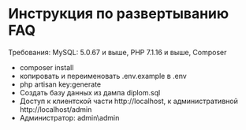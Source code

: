 ﻿<h1>Инструкция по развертыванию FAQ</h1>

Требования: MySQL: 5.0.67 и выше,  PHP 7.1.16 и выше, Composer 
<ul>
<li>composer install</li>
<li>копировать и переименовать .env.example в .env</li>
<li>php artisan key:generate</li>
<li>Создать базу данных из дампа diplom.sql</li>
<li>Доступ к клиентской части http://localhost, к административной http://localhost/admin</li>
<li>Администратор: admin\admin</li>
</ul>